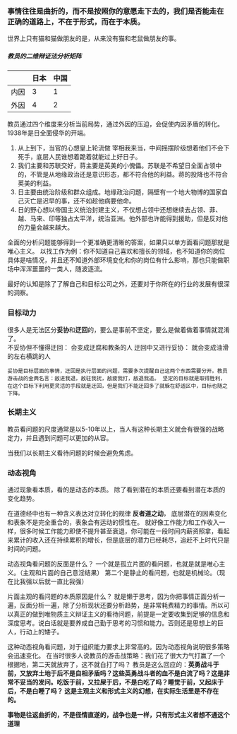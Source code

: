 ### 事情往往是曲折的，而不是按照你的意愿走下去的，我们是否能走在正确的道路上，不在于形式，而在于本质。

世界上只有猫和猫做朋友的是，从来没有猫和老鼠做朋友的事。

##### 教员的二维辩证法分析矩阵

|      | 日本  | 中国  |
|------|------|------|
| 内因 | 3    | 1     |
| 外因 | 4    | 2     |


教员通过四个维度来分析当前局势，通过外因的压迫，会促使内因矛盾的转化。 1938年是日全面侵华的开端。

 1. 从上到下，当官的心想皇上轮流做 宰相我来当，中间摇摆阶级想着他们不会下死手，底层人民谁想着跪着就能过上好日子。
 2. 我们主要和苏联交好，蒋主要是英美的小傀儡。苏联是不希望日全面占领中的，不管是从地缘政治还是意识形态，都不符合他的利益。蒋的投降也不符合英美的利益。
 3. 日主要由统治阶级和群众组成。地缘政治问题，隔壁有一个地大物博的国家自己灭亡是迟早的事，还不如趁他病要他命。
 4. 日的野心想以帝国主义统治封建主义，不仅想占领中还想继续去占领、菲、越、马来、印等独占太平洋，统治亚洲。他外部也许能得到援助，但是反对他的力量会越来越大。


全面的分析问题能够得到一个更准确更清晰的答案，如果只以单方面看问题那就是唯心主义。 以找工作为例：你不知道自己喜欢和擅长的领域，也不知道你的岗位具体是啥情况，并且还不知道外部环境变化和你的岗位有什么影响，那也只能做职场中浑浑噩噩的一类人，随波逐流。

最好的认知是除了了解自己和目标公司之外，还要对于你所在的行业的发展有很深的洞察。

### 目标动力
  很多人是无法区分**妥协**和**迂回**的，要么是事前不坚定，要么是做着做着事情就混淆了。  
    不妥协但不懂得迂回： 会变成迂腐和教条的人
    迂回中又进行妥协： 就会变成油滑的左右横跳的人

    妥协是目标层面的事情，迂回是执行层面的问题，需要多次提醒自己这两个东西需要分开。教员游击战的金典名言：敌进我退，敌驻我扰，敌疲我打，敌退我追。 坚定的目标就是取得胜利，在这个目标下利用更灵活的手段就是迂回，但是我们不能迂回多了就躲在舒适区中，目标也随之下降。

### 长期主义
  教员看问题的尺度通常是以5-10年以上，当人有这种长期主义就会有很强的战略定力，并且遇到问题可以更加的从容。

  当我们以长期主义看待问题的时候会避免焦虑。

### 动态视角

通过现象看本质，看的是动态的本质。 除了看到潜在的本质还要看到潜在本质的变化趋势。  

在道德经中也有一种含义表达对立转化的规律 **反者道之动**， 底层潜在的因素变化和表象不是完全重合的，表象会有运动的惯性在。 就好像工作能力和工作收入一样，很多时候工作能力即使不提升甚至衰退，你可能在一段时间内薪资照拿，看起来累计的收入还在持续累积的增长，但是底层的潜力已经耗尽，追赶不上时代只是时间的问题。

动态视角看问题的反面是什么？ 一个就是孤立片面的看问题，也就是就是唯心主义。（主观和片面的自己意淫结果） 第二个是静止的看问题，也就是机械论。（现在比我强以后就一直比我强）

片面主观的看问题的本质原因是什么？ 就是懒于思考，因为你把事情正面分析一遍，反面分析一遍，除了分析现状还要分析趋势，是非常耗费精力的事情。所以可以真正的做到唯物质主义辩证主义的看待问题，前提是一定要收集到足够的信息和深度思考。说白话就是要养成自己勤于思考的习惯和能力。否则还是思想上的巨人，行动上的矮子。

这种动态视角看问题，对于组织能力要求上非常高的。因为动态视角说明很多策略会迅速变化。 在当时很多人说教员的游击战策略：我们花了很大力气打赢了一个根据地，第二天就放弃了，这不就白打了吗？ 教员是这么回应的：**英勇战斗于前，又放弃土地于后不是自相矛盾吗？这些英勇战斗者的血不是白流了吗？这是非常不妥当的发问。吃饭于前，又拉屎于后，不是白吃了吗？睡觉于前，又起床于后，不是白睡了吗？ 这是主观主义和形式主义的幻想，在实际生活里是不存在的。**

**事物是往返曲折的，不是径情直遂的，战争也是一样，只有形式主义者想不通这个道理**


